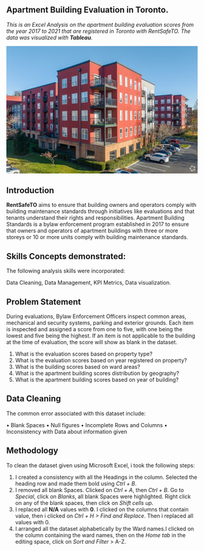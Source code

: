 ##  Apartment Building Evaluation in Toronto.

_This is an Excel Analysis on the apartment building evaluation scores from the year 2017 to 2021 that are registered in Toronto with RentSafeTO. The data was visualized with **Tableau**._

![](Apartment.jpg)

## Introduction
**RentSafeTO** aims to ensure that building owners and operators comply with building maintenance standards through initiatives like evaluations and that tenants understand their rights and responsibilities. Apartment Building Standards is a bylaw enforcement program established in 2017 to ensure that owners and operators of apartment buildings with three or more storeys or 10 or more units comply with building maintenance standards. 


##  Skills Concepts demonstrated:
The following analysis skills were incorporated:

Data Cleaning, Data Management, KPI Metrics, Data visualization.

##  Problem Statement
During evaluations, Bylaw Enforcement Officers inspect common areas, mechanical and security systems, parking and exterior grounds. Each item is inspected and assigned a score from one to five, with one being the lowest and five being the highest. If an item is not applicable to the building at the time of evaluation, the score will show as blank in the dataset. 

1. What is the evaluation scores based on property type?
2. What is the evaluation scores based on year registered on property?
3. What is the building scores based on ward areas?
4. What is the apartment building scores distribution by geography?
5. What is the apartment building scores based on year of building?

## Data Cleaning 
The common error associated with this dataset include:

•	Blank Spaces
•	Null figures
•	Incomplete Rows and Columns
•	Inconsistency with Data about information given

## Methodology
  To clean the dataset given using Microsoft Excel, i took the following steps:
  
1.	I created  a consistency with all the Headings in the column. Selected the heading row and made them bold using _Ctrl + B_.
2.	I removed all blank Spaces. Clicked on _Ctrl + A_, then _Ctrl + B_. Go to _Special_, click on _Blanks_, all blank Spaces were highlighted. Right click on any of the blank spaces, then click on _Shift cells up_.
3.	I replaced all **N/A**  values with **0**. I clicked on the columns that contain value, then i clicked on _Ctrl + H > Find and Replace_. Then i replaced all values with 0.
4.	I arranged all the dataset alphabetically by the Ward names.I clicked on the column containing the ward names, then  on the _Home tab_ in the editing space, click on _Sort and Filter_ > A-Z.






